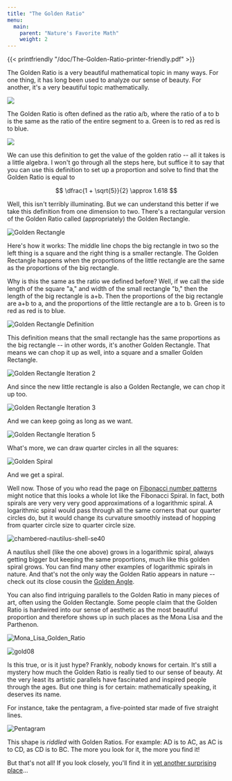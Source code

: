 ```yaml
---
title: "The Golden Ratio"
menu:
  main:
    parent: "Nature's Favorite Math"
    weight: 2
---
```



{{< printfriendly "/doc/The-Golden-Ratio-printer-friendly.pdf" >}}

The Golden Ratio is a very beautiful mathematical topic in many ways. For one thing, it has long been used to analyze our sense of beauty. For another, it's a very beautiful topic mathematically.

<img style="max-width: 300px" src="/img/Golden-Ratio-color.png"><br>


The Golden Ratio is often defined as the ratio a/b, where the ratio of a to b is the same as the ratio of the entire segment to a. Green is to red as red is to blue.

<img style="max-width: 200px" src="/img/Golden-Ratio-Equation.png"><br>

We can use this definition to get the value of the golden ratio -- all it takes is a little algebra. I won't go through all the steps here, but suffice it to say that you can use this definition to set up a proportion and solve to find that the Golden Ratio is equal to

$$ \dfrac{1 + \sqrt{5}}{2} \approx 1.618 $$

Well, this isn't terribly illuminating. But we can understand this better if we take this definition from one dimension to two. There's a rectangular version of the Golden Ratio called (appropriately) the Golden Rectangle.

![Golden Rectangle](/img/Golden-Rectangle.png)

Here's how it works: The middle line chops the big rectangle in two so the left thing is a square and the right thing is a smaller rectangle. The Golden Rectangle happens when the proportions of the little rectangle are the same as the proportions of the big rectangle.

Why is this the same as the ratio we defined before? Well, if we call the side length of the square "a," and width of the small rectangle "b," then the length of the big rectangle is a+b. Then the proportions of the big rectangle are a+b to a, and the proportions of the little rectangle are a to b. Green is to red as red is to blue.

![Golden Rectangle Definition](/img/Golden-Rectangle-Definition.png)

This definition means that the small rectangle has the same proportions as the big rectangle -- in other words, it's another Golden Rectangle. That means we can chop it up as well, into a square and a smaller Golden Rectangle.

![Golden Rectangle Iteration 2](/img/Golden-Rectangle-Iteration-2.png)

And since the new little rectangle is also a Golden Rectangle, we can chop it up too.

![Golden Rectangle Iteration 3](/img/Golden-Rectangle-Iteration-3.png)

And we can keep going as long as we want.

![Golden Rectangle Iteration 5](/img/Golden-Rectangle-Iteration-5.png)

What's more, we can draw quarter circles in all the squares:

![Golden Spiral](/img/Golden-Spiral.png)

And we get a spiral.

Well now. Those of you who read the page on [Fibonacci number patterns](/natures-favorite-math/fibonacci-numbers/fibonacci-number-patterns/ "Fibonacci Number Patterns") might notice that this looks a whole lot like the Fibonacci Spiral. In fact, both spirals are very very very good approximations of a logarithmic spiral. A logarithmic spiral would pass through all the same corners that our quarter circles do, but it would change its curvature smoothly instead of hopping from quarter circle size to quarter circle size.

![chambered-nautilus-shell-se40](/img/chambered-nautilus-shell-se40-e1414642040809.jpg)

A nautilus shell (like the one above) grows in a logarithmic spiral, always getting bigger but keeping the same proportions, much like this golden spiral grows. You can find many other examples of logarithmic spirals in nature. And that's not the only way the Golden Ratio appears in nature -- check out its close cousin the [Golden Angle](/natures-favorite-math/the-golden-ratio/the-golden-angle/ "The Golden Angle").

You can also find intriguing parallels to the Golden Ratio in many pieces of art, often using the Golden Rectangle. Some people claim that the Golden Ratio is hardwired into our sense of aesthetic as the most beautiful proportion and therefore shows up in such places as the Mona Lisa and the Parthenon.

![Mona_Lisa_Golden_Ratio](/img/Mona_Lisa_Golden_Ratio.jpg)

![gold08](/img/gold08.jpg)

Is this true, or is it just hype? Frankly, nobody knows for certain. It's still a mystery how much the Golden Ratio is really tied to our sense of beauty. At the very least its artistic parallels have fascinated and inspired people through the ages. But one thing is for certain: mathematically speaking, it deserves its name.

For instance, take the pentagram, a five-pointed star made of five straight lines.

![Pentagram](/img/Pentagram.png)

This shape is *riddled* with Golden Ratios. For example: AD is to AC, as AC is to CD, as CD is to BC. The more you look for it, the more you find it!

But that's not all! If you look closely, you'll find it in [yet another surprising place](/natures-favorite-math/the-golden-ratio/a-surprising-connection/ "A Surprising Connection")...
